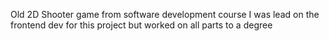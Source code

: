 Old 2D Shooter game from software development course
I was lead on the frontend dev for this project but worked on all parts to a degree
